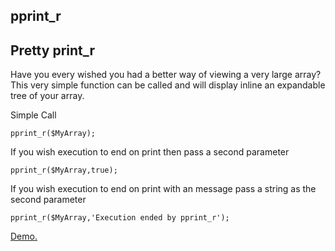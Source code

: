 pprint_r
--------

Pretty print_r
--------------

Have you every wished you had a better way of viewing a very large array?  
This very simple function can be called and will display inline an expandable tree of your array.

Simple Call

    pprint_r($MyArray);

If you wish execution to end on print then pass a second parameter

    pprint_r($MyArray,true);

If you wish execution to end on print with an message pass a string as the second parameter

    pprint_r($MyArray,'Execution ended by pprint_r');

[Demo.](http://tobya.github.io/pprint_r)
